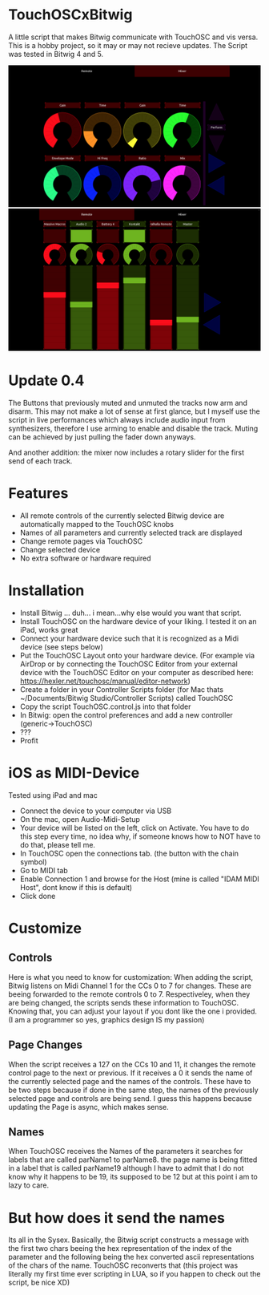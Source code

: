 # TouchOSCxBitwig
A little script that makes Bitwig communicate with TouchOSC and vis versa.
This is a hobby project, so it may or may not recieve updates.
The Script was tested in Bitwig 4 and 5.

![IMG_2954409F5FA5-1](Images/remotes.png)
![IMG_D5A0DF87F93D-1](Images/mixer.png)

# Update 0.4
The Buttons that previously muted and unmuted the tracks now arm and disarm.
This may not make a lot of sense at first glance, but I myself use the script in live performances which always include audio input from synthesizers, therefore I use arming to enable and disable the track. 
Muting can be achieved by just pulling the fader down anyways.

And another addition: the mixer now includes a rotary slider for the first send of each track.

# Features
- All remote controls of the currently selected Bitwig device are automatically mapped to the TouchOSC knobs
- Names of all parameters and currently selected track are displayed
- Change remote pages via TouchOSC
- Change selected device
- No extra software or hardware required

# Installation
- Install Bitwig ... duh... i mean...why else would you want that script.
- Install TouchOSC on the hardware device of your liking. I tested it on an iPad, works great
- Connect your hardware device such that it is recognized as a Midi device (see steps below)
- Put the TouchOSC Layout onto your hardware device. (For example via AirDrop or by connecting the TouchOSC Editor from your external device with the TouchOSC Editor on your computer as described here: https://hexler.net/touchosc/manual/editor-network)
- Create a folder in your Controller Scripts folder (for Mac thats ~/Documents/Bitwig Studio/Controller Scripts) called TouchOSC
- Copy the script TouchOSC.control.js into that folder
- In Bitwig: open the control preferences and add a new controller (generic->TouchOSC)
- ???
- Profit

# iOS as MIDI-Device
Tested using iPad and mac
- Connect the device to your computer via USB
- On the mac, open Audio-Midi-Setup
- Your device will be listed on the left, click on Activate. You have to do this step every time, no idea why, if someone knows how to NOT have to do that, please tell me.
- In TouchOSC open the connections tab. (the button with the chain symbol)
- Go to MIDI tab
- Enable Connection 1 and browse for the Host (mine is called "IDAM MIDI Host", dont know if this is default)
- Click done


# Customize
## Controls
Here is what you need to know for customization:
When adding the script, Bitwig listens on Midi Channel 1 for the CCs 0 to 7 for changes. These are beeing forwarded to the remote controls 0 to 7. Respectiveley, when they are being changed, the scripts sends these information to TouchOSC. 
Knowing that, you can adjust your layout if you dont like the one i provided. (I am a programmer so yes, graphics design IS my passion)

## Page Changes
When the script receives a 127 on the CCs 10 and 11, it changes the remote control page to the next or previous. If it receives a 0 it sends the name of the currently selected page and the names of the controls. These have to be two steps because if done in the same step, the names of the previously selected page and controls are being send. I guess this happens because updating the Page is async, which makes sense.

## Names
When TouchOSC receives the Names of the parameters it searches for labels that are called parName1 to parName8. the page name is being fitted in a label that is called parName19 although I have to admit that I do not know why it happens to be 19, its supposed to be 12 but at this point i am to lazy to care.

# But how does it send the names
Its all in the Sysex. 
Basically, the Bitwig script constructs a message with the first two chars beeing the hex representation of the index of the parameter and the following being the hex converted ascii representations of the chars of the name. TouchOSC reconverts that (this project was literally my first time ever scripting in LUA, so if you happen to check out the script, be nice XD)
